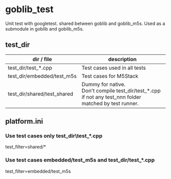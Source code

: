 # goblib\_test
Unit test with googletest. shared between goblib and goblib\_m5s.
Used as a submodule in goblib and goblib\_m5s.

## test_dir

| dir / file | description|
|---|---|
|test\_dir/test\_\*.cpp| Test cases used in all tests |
|test\_dir/embedded/test\_m5s| Test cases for M5Stack |
|test\_dir/shared/test\_shared| Dummy for native.<br> Don't compile test\_dir/test_*.cpp if not any test\_nnn folder matched by test runner.|

## platform.ini

### Use test cases only test\_dir\test\_\*.cpp
test\_filter=shared/*

### Use test cases embedded/test\_m5s and test\_dir/test\_\*.cpp
test\_filter=embedded/test_m5s

